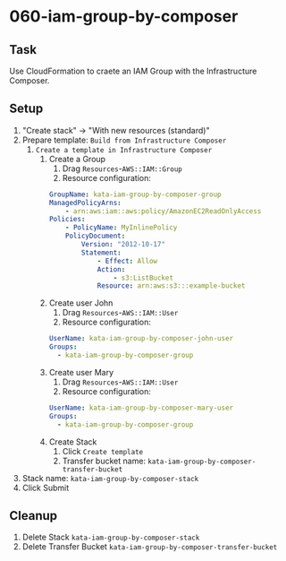 # 060-iam-group-by-composer

## Task
Use CloudFormation to craete an IAM Group with the Infrastructure Composer.

## Setup
1. "Create stack" -> "With new resources (standard)"
2. Prepare template: `Build from Infrastructure Composer`
	1. `Create a template in Infrastructure Composer`
		1. Create a Group
			1. Drag `Resources`-`AWS::IAM::Group`
			2. Resource configuration:
			```yaml
			GroupName: kata-iam-group-by-composer-group
			ManagedPolicyArns:
		    	- arn:aws:iam::aws:policy/AmazonEC2ReadOnlyAccess
			Policies:
		    	- PolicyName: MyInlinePolicy
		      	PolicyDocument:
		        	Version: "2012-10-17"
		        	Statement:
		            	- Effect: Allow
		              	Action:
		                	- s3:ListBucket
		              	Resource: arn:aws:s3:::example-bucket
			```
		2. Create user John
			1. Drag `Resources`-`AWS::IAM::User`
			2. Resource configuration:
			```yaml
			UserName: kata-iam-group-by-composer-john-user
			Groups: 
			  - kata-iam-group-by-composer-group
			```
		3. Create user Mary
			1. Drag `Resources`-`AWS::IAM::User`
			2. Resource configuration:
			```yaml
			UserName: kata-iam-group-by-composer-mary-user
			Groups: 
			  - kata-iam-group-by-composer-group
			```
		4. Create Stack
			1. Click `Create template`
			2. Transfer bucket name: `kata-iam-group-by-composer-transfer-bucket`
3. Stack name: `kata-iam-group-by-composer-stack`
4. Click Submit

## Cleanup
1. Delete Stack `kata-iam-group-by-composer-stack`
2. Delete Transfer Bucket `kata-iam-group-by-composer-transfer-bucket`
